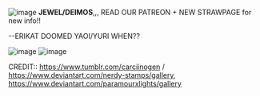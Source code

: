 ![image](https://github.com/murritluver/murritluver/assets/168386717/34d73b98-21b1-4ff6-af9c-f6fba821d5ac)
**JEWEL/DEIMOS**,,, READ OUR PATREON + NEW STRAWPAGE for new info!!

--ERIKAT DOOMED YAOI/YURI WHEN??

![image](https://github.com/murritluver/murritluver/assets/168386717/cd9ad0e1-16e6-4601-83a5-9f6afea03fd8) ![image](https://github.com/murritluver/murritluver/assets/168386717/cfd1f00d-ea57-49e4-b701-c137cbf8aacd)

CREDIT:: https://www.tumblr.com/carciinogen / https://www.deviantart.com/nerdy-stamps/gallery, https://www.deviantart.com/paramourxlights/gallery

